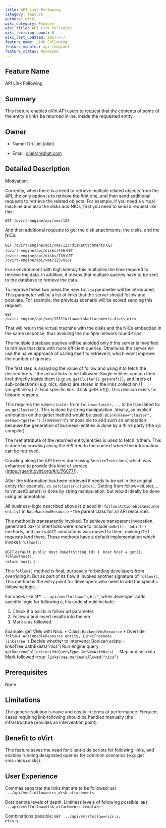 ```yaml
---
title: API Link Following
category: feature
authors: oliel
wiki_category: Feature
wiki_title: API Link Following
wiki_revision_count: 0
wiki_last_updated: 2017-7-7
feature_name: Link Following
feature_modules: api (engine)
feature_status: Released
---
```


## Feature Name

API Link Following

## Summary

This feature enables oVirt API users to request that the contents of some of the entity's links be returned inline, inside the requested entity.

## Owner

*   Name: Ori Liel (oliel)

*   Email: <oliel@redhat.com>

## Detailed Description

Motivation:

Currently, when there is a need to retrieve multiple related objects from the API, the only option is to retrieve the first one, and then send additional requests to retrieve the related objects. For example, if you need a virtual machine and also the disks and NICs, first you need to send a request like this:

  <code>GET /ovirt-engine/api/vms/123</code>

And then additional requests to get the disk attachments, the disks, and the NICs:

  <code>GET /ovirt-engine/api/vms/123/diskattachments</code>
  <code>GET /ovirt-engine/api/disks/456</code>
  <code>GET /ovirt-engine/api/disks/789</code>
  <code>GET /ovirt-engine/api/vms/123/nics</code>

In an environment with high latency this multiplies the time required to retrieve the data. In addition, it means that multiple queries have to be sent to the database to retrieve the data.

To improve these two areas the new <code>follow</code> parameter will be introduced. This parameter will be a list of links that the server should follow and populate. For example, the previous scenario will be solved sending this request:

  <code>GET /ovirt-engine/api/vms/123?follow=diskattachments.disks,nics</code>

That will return the virtual machine with the disks and the NICs embedded in the same response, thus avoiding the multiple network round-trips.

The multiple database queries will be avoided only if the server is modified to retrieve that data with more efficient queries. Otherwise the server will use the naive approach of calling itself to retrieve it, which won’t improve the number of queries.

The first step is analyzing the value of follow and using it to fetch the desired hrefs - the actual links to be followed. Single entities contain their href directly inside them (e.g: <code>vm.getCluster().getHref())</code>, and hrefs of sub-collections (e.g: nics, disks) are stored in the links collection (1. vm.getLinks() 2. Find specific link. 3.link.getHref()). This division exists for historic reasons.

This requires the value <code>cluster</code> from <code>follow=cluster,...</code> to be translated to: <code>vm.getCluster()</code>. This is done by string manipulation. Ideally, an explicit annotation on the getter method would be used: <code>@Link(name="cluster", method="getter")</code>. However it's impossible to add such an annotation because the generation of business-entities is done by a third-party (the xjc compiler).

The href attribute of the returned entity/entities is used to fetch it/them. This is done by crawling along the API tree to the context where the information can be retrieved. 

Crawling along the API tree is done using <code>ServiceTree</code> class, which was enhanced to provide this kind of service (https://gerrit.ovirt.org/#/c/76077/).

After the information has been retrieved it needs to be set in the original entity (for example, <code>vm.setCluster(cluster)</code>. Getting from follow=cluster,... to vm.setCluster() is done by string manipulation, but would ideally be done using an annotation.

All business-logic described above is placed in: <code>follow(ActionableResource entity)</code> in <code>BaseBackendResource</code> - the parent class for all API resources.

This method is transparently invoked. To achieve transparent invocation, generated Jax-rs interfaces were made to include <code>doGet(), doList()</code> methods, and jax-rs <code>@GET</code> annotations was moved to them, making GET requests land there. These methods have a default implementation which invokes <code>follow()</code>:

<code>@GET</code>
<code>default public Host doGet(String id) {</code>
<code>   Host host = get();</code>
<code>   follow(host);</code>
<code>   return host;</code>
<code>}</code>

This <code>follow()</code> method is final, purposely forbidding developers from overriding it. But as part of its flow it invokes another signature of <code>follow()</code>. This method is the entry point for developers who need to add the specific following logic.

For cases like <code>GET ...api/vms?follow="a,b,c"</code>, when developer adds specific logic for following a, his code should include:

<ol>
<li>Check if a exists in follow url parameter.</li>
<li>Follow a and insert results into the vm</li>
<li>Mark a as followed.</li>
</ol>

Example: get VMs with Nics.
• Class: <code>BackendVmsResource</code>
• Override <code>follow( ActionableResource entity, LinksTreenode linksTree )</code>
Decide whether to intervene: <coce>Boolean exists = linksTree.pathExists(“nics”)</code>
Run engine query: <code>getBackendCollection(VdcQueryType.GetVmsWithNics). </code>
Map and set data
Mark followed=true: <code>linksTree.markAsFollowed(“nics”)</code>

## Prerequisites

None

## Limitations

The generic solution is naive and costly in terms of performance. Frequent cases requiring link-following should be handled manually (the infrastructure provides an intervention point).

## Benefit to oVirt

This feature saves the need for client-side scripts for following links, and enables running designated queries for common scenarios (e.g: get vms+nics+disks).

## User Experience

Commas separate the links that are to be followed:
<code>GET .../api/vms?follow=nics,disk_attachments</code>

Dots denote levels of depth. Limitless levels of following possible:
<code>GET ...api/vms?follow=disk_attachments.template</code>

Combinations possible:
<code>GET .../api/vms?follow=nics.x, nics.y</code>

